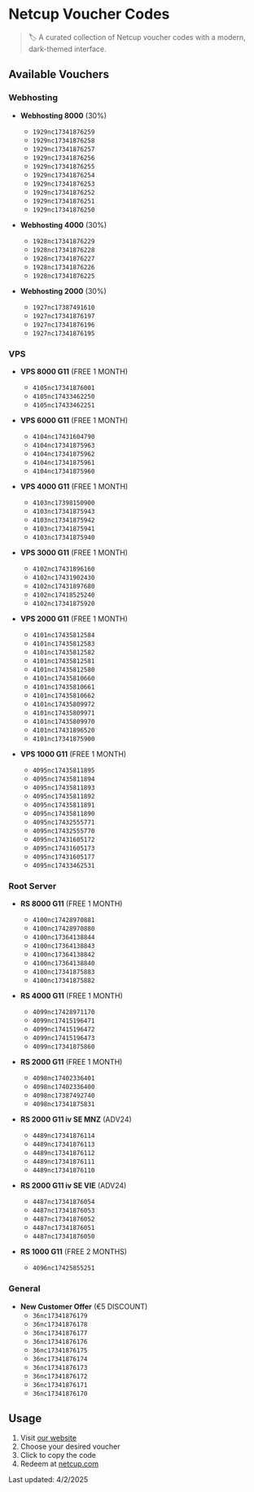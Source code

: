 # Netcup Voucher Codes

> 🏷️ A curated collection of Netcup voucher codes with a modern, dark-themed interface.

## Available Vouchers


### Webhosting

- **Webhosting 8000** (30%)
  - `1929nc17341876259`
  - `1929nc17341876258`
  - `1929nc17341876257`
  - `1929nc17341876256`
  - `1929nc17341876255`
  - `1929nc17341876254`
  - `1929nc17341876253`
  - `1929nc17341876252`
  - `1929nc17341876251`
  - `1929nc17341876250`

- **Webhosting 4000** (30%)
  - `1928nc17341876229`
  - `1928nc17341876228`
  - `1928nc17341876227`
  - `1928nc17341876226`
  - `1928nc17341876225`

- **Webhosting 2000** (30%)
  - `1927nc17387491610`
  - `1927nc17341876197`
  - `1927nc17341876196`
  - `1927nc17341876195`

### VPS

- **VPS 8000 G11** (FREE 1 MONTH)
  - `4105nc17341876001`
  - `4105nc17433462250`
  - `4105nc17433462251`

- **VPS 6000 G11** (FREE 1 MONTH)
  - `4104nc17431604790`
  - `4104nc17341875963`
  - `4104nc17341875962`
  - `4104nc17341875961`
  - `4104nc17341875960`

- **VPS 4000 G11** (FREE 1 MONTH)
  - `4103nc17398150900`
  - `4103nc17341875943`
  - `4103nc17341875942`
  - `4103nc17341875941`
  - `4103nc17341875940`

- **VPS 3000 G11** (FREE 1 MONTH)
  - `4102nc17431896160`
  - `4102nc17431902430`
  - `4102nc17431897680`
  - `4102nc17418525240`
  - `4102nc17341875920`

- **VPS 2000 G11** (FREE 1 MONTH)
  - `4101nc17435812584`
  - `4101nc17435812583`
  - `4101nc17435812582`
  - `4101nc17435812581`
  - `4101nc17435812580`
  - `4101nc17435810660`
  - `4101nc17435810661`
  - `4101nc17435810662`
  - `4101nc17435809972`
  - `4101nc17435809971`
  - `4101nc17435809970`
  - `4101nc17431896520`
  - `4101nc17341875900`

- **VPS 1000 G11** (FREE 1 MONTH)
  - `4095nc17435811895`
  - `4095nc17435811894`
  - `4095nc17435811893`
  - `4095nc17435811892`
  - `4095nc17435811891`
  - `4095nc17435811890`
  - `4095nc17432555771`
  - `4095nc17432555770`
  - `4095nc17431605172`
  - `4095nc17431605173`
  - `4095nc17431605177`
  - `4095nc17433462531`

### Root Server

- **RS 8000 G11** (FREE 1 MONTH)
  - `4100nc17428970881`
  - `4100nc17428970880`
  - `4100nc17364138844`
  - `4100nc17364138843`
  - `4100nc17364138842`
  - `4100nc17364138840`
  - `4100nc17341875883`
  - `4100nc17341875882`

- **RS 4000 G11** (FREE 1 MONTH)
  - `4099nc17428971170`
  - `4099nc17415196471`
  - `4099nc17415196472`
  - `4099nc17415196473`
  - `4099nc17341875860`

- **RS 2000 G11** (FREE 1 MONTH)
  - `4098nc17402336401`
  - `4098nc17402336400`
  - `4098nc17387492740`
  - `4098nc17341875831`

- **RS 2000 G11 iv SE MNZ** (ADV24)
  - `4489nc17341876114`
  - `4489nc17341876113`
  - `4489nc17341876112`
  - `4489nc17341876111`
  - `4489nc17341876110`

- **RS 2000 G11 iv SE VIE** (ADV24)
  - `4487nc17341876054`
  - `4487nc17341876053`
  - `4487nc17341876052`
  - `4487nc17341876051`
  - `4487nc17341876050`

- **RS 1000 G11** (FREE 2 MONTHS)
  - `4096nc17425855251`

### General

- **New Customer Offer** (€5 DISCOUNT)
  - `36nc17341876179`
  - `36nc17341876178`
  - `36nc17341876177`
  - `36nc17341876176`
  - `36nc17341876175`
  - `36nc17341876174`
  - `36nc17341876173`
  - `36nc17341876172`
  - `36nc17341876171`
  - `36nc17341876170`

## Usage

1. Visit [our website](https://netcupvoucher.com)
2. Choose your desired voucher
3. Click to copy the code
4. Redeem at [netcup.com](https://www.netcup.com/en/checkout/cart)

Last updated: 4/2/2025
